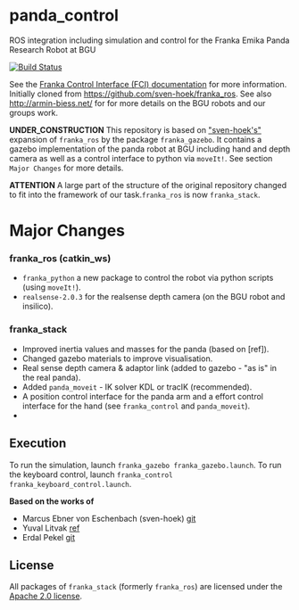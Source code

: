 # panda_control
ROS integration including simulation and control for the Franka Emika Panda Research Robot at BGU

[![Build Status][travis-status]][travis]

See the [Franka Control Interface (FCI) documentation][fci-docs] for more information.
Initially cloned from https://github.com/sven-hoek/franka_ros. See also http://armin-biess.net/ for
for more details on the BGU robots and our groups work.


**UNDER_CONSTRUCTION**
This repository is based on ["sven-hoek's"](https://github.com/sven-hoek/franka_ros) expansion of `franka_ros` by the package `franka_gazebo`. It contains a gazebo implementation of the panda robot at BGU including hand and depth camera as well as a control interface to python via `moveIt!`. See section `Major Changes` for more details.

**ATTENTION**  A large part of the structure of the original repository changed to fit into the framework of our task.`franka_ros` is now `franka_stack`.

# Major Changes
### franka_ros (catkin_ws)
* `franka_python` a new package to control the robot via python scripts (using `moveIt!`).
* `realsense-2.0.3` for the realsense depth camera (on the BGU robot and insilico).
### franka_stack
* Improved inertia values and masses for the panda (based on [ref]).
* Changed gazebo materials to improve visualisation.
* Real sense depth camera & adaptor link (added to gazebo - "as is" in the real panda).
* Added `panda_moveit` - IK solver KDL or tracIK (recommended).
* A position control interface for the panda arm and a effort control interface for the hand (see `franka_control` and `panda_moveit`).
* 



## Execution
To run the simulation, launch `franka_gazebo franka_gazebo.launch`.
To run the keyboard control, launch `franka_control franka_keyboard_control.launch`.


**Based on the works of**
* Marcus Ebner von Eschenbach (sven-hoek) [git](https://github.com/sven-hoek/franka_ros) 
* Yuval Litvak [ref](https://arxiv.org/abs/1809.10699)
* Erdal Pekel [git](https://github.com/erdalpekel)


## License

All packages of `franka_stack` (formerly `franka_ros`) are licensed under the [Apache 2.0 license][apache-2.0].

[apache-2.0]: https://www.apache.org/licenses/LICENSE-2.0.html
[fci-docs]: https://frankaemika.github.io/docs
[travis-status]: https://travis-ci.org/frankaemika/franka_ros.svg?branch=kinetic-devel
[travis]: https://travis-ci.org/frankaemika/franka_ros

